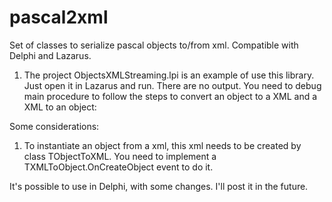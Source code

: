 # pascal2xml
Set of classes to serialize pascal objects to/from xml. Compatible with Delphi and Lazarus.

1. The project ObjectsXMLStreaming.lpi is an example of use this library. Just open it in Lazarus and run. There are no output. You need to debug main procedure to follow the steps to convert an object to a XML and a XML to an object:

Some considerations:

1. To instantiate an object from a xml, this xml needs to be created by class TObjectToXML. You need to implement a TXMLToObject.OnCreateObject event to do it. 


It's possible to use in Delphi, with some changes. I'll post it in the future.
